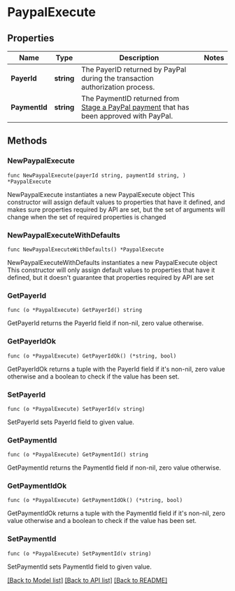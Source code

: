 # PaypalExecute

## Properties

Name | Type | Description | Notes
------------ | ------------- | ------------- | -------------
**PayerId** | **string** | The PayerID returned by PayPal during the transaction authorization process. | 
**PaymentId** | **string** | The PaymentID returned from [Stage a PayPal payment](https://techdocs.akamai.com/linode-api/reference/post-pay-pal-payment) that has been approved with PayPal. | 

## Methods

### NewPaypalExecute

`func NewPaypalExecute(payerId string, paymentId string, ) *PaypalExecute`

NewPaypalExecute instantiates a new PaypalExecute object
This constructor will assign default values to properties that have it defined,
and makes sure properties required by API are set, but the set of arguments
will change when the set of required properties is changed

### NewPaypalExecuteWithDefaults

`func NewPaypalExecuteWithDefaults() *PaypalExecute`

NewPaypalExecuteWithDefaults instantiates a new PaypalExecute object
This constructor will only assign default values to properties that have it defined,
but it doesn't guarantee that properties required by API are set

### GetPayerId

`func (o *PaypalExecute) GetPayerId() string`

GetPayerId returns the PayerId field if non-nil, zero value otherwise.

### GetPayerIdOk

`func (o *PaypalExecute) GetPayerIdOk() (*string, bool)`

GetPayerIdOk returns a tuple with the PayerId field if it's non-nil, zero value otherwise
and a boolean to check if the value has been set.

### SetPayerId

`func (o *PaypalExecute) SetPayerId(v string)`

SetPayerId sets PayerId field to given value.


### GetPaymentId

`func (o *PaypalExecute) GetPaymentId() string`

GetPaymentId returns the PaymentId field if non-nil, zero value otherwise.

### GetPaymentIdOk

`func (o *PaypalExecute) GetPaymentIdOk() (*string, bool)`

GetPaymentIdOk returns a tuple with the PaymentId field if it's non-nil, zero value otherwise
and a boolean to check if the value has been set.

### SetPaymentId

`func (o *PaypalExecute) SetPaymentId(v string)`

SetPaymentId sets PaymentId field to given value.



[[Back to Model list]](../README.md#documentation-for-models) [[Back to API list]](../README.md#documentation-for-api-endpoints) [[Back to README]](../README.md)


